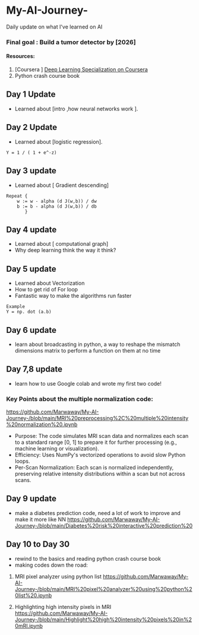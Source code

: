 # My-AI-Journey-
Daily update on what I've learned on AI 

### Final goal : Build a tumor detector by [2026]
#### Resources: 
1. [Coursera ] [ Deep Learning Specialization on Coursera](https://coursera.org/learn/neural-networks-deep-learning)   
2. Python crash course book

## Day 1 Update  
- Learned about [intro ,how neural networks work ].  

## Day 2 Update  
- Learned about [logistic regression].  

```
Y = 1 / ( 1 + e^-z) 
```


## Day 3 update
- Learned about [ Gradient descending]
```
Repeat {
    w := w - alpha (d J(w,b)) / dw
    b := b - alpha (d J(w,b)) / db
       }
```
## Day 4 update
- Learned about [ computational graph] 
- Why deep learning think the way it think? 

## Day 5 update 
- Learned about Vectorization
- How to get rid of For loop
- Fantastic way to make the algorithms run faster

```
Example
Y = np. dot (a.b)
```

## Day 6 update
- learn about broadcasting in python, a way to reshape the mismatch dimensions matrix to perform a function on them at no time

## Day 7,8 update
- learn how to use Google colab and wrote my first two code! 

### Key Points about the multiple normalization code:

https://github.com/Marwaway/My-AI-Journey-/blob/main/MRI%20preprocessing%2C%20multiple%20intensity%20normalization%20.ipynb

- Purpose: 
The code simulates MRI scan data and normalizes each scan to a standard range [0, 1] to prepare it for further processing (e.g., machine learning or visualization).
- Efficiency: 
Uses NumPy's vectorized operations to avoid slow Python loops.
- Per-Scan Normalization: 
Each scan is normalized independently, preserving relative intensity distributions within a scan but not across scans.

## Day 9 update
- make a diabetes prediction code, need a lot of work to improve and make it more like NN
https://github.com/Marwaway/My-AI-Journey-/blob/main/Diabetes%20risk%20interactive%20prediction%20

## Day 10 to Day 30
- rewind to the basics and reading python crash course book
- making codes down the road:
1. MRI pixel analyzer using python list
https://github.com/Marwaway/My-AI-Journey-/blob/main/MRI%20pixel%20analyzer%20using%20python%20list%20.ipynb

2. Highlighting high intensity pixels in MRI
https://github.com/Marwaway/My-AI-Journey-/blob/main/Highlight%20high%20intensity%20pixels%20in%20mRI.ipynb